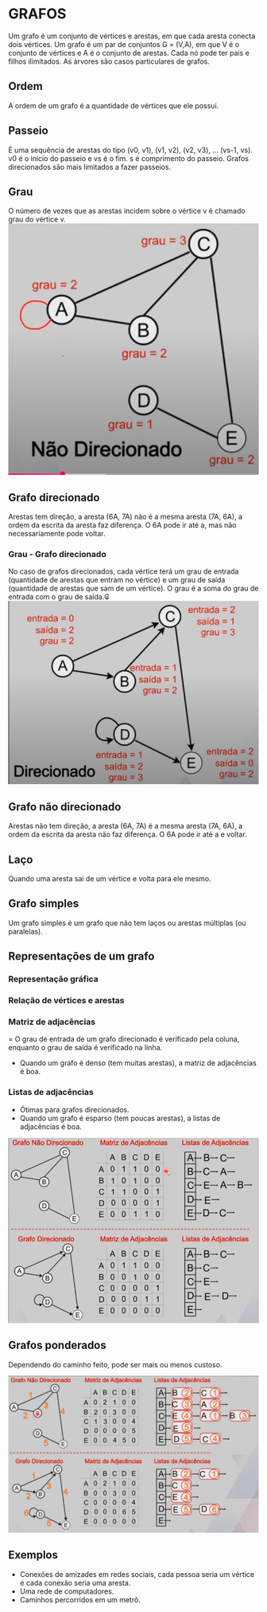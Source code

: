 # GRAFOS
Um grafo é um conjunto de vértices e arestas, em que cada aresta conecta dois vértices.
Um grafo é um par de conjuntos G = (V,A), em que V é o conjunto de vértices e A é o conjunto de arestas.
Cada nó pode ter pais e filhos ilimitados.
As árvores são casos particulares de grafos.

## Ordem 
A ordem de um grafo é a quantidade de vértices que ele possui.

## Passeio
É uma sequência de arestas do tipo (v0, v1), (v1, v2), (v2, v3), ... (vs-1, vs).
v0 é o início do passeio e vs é o fim.
s é comprimento do passeio.
Grafos direcionados são mais limitados a fazer passeios.

## Grau
O número de vezes que as arestas incidem sobre o vértice v é chamado grau do vértice v.
![alt text](image.png)

## Grafo direcionado
Arestas tem direção, a aresta (6A, 7A) não é a mesma aresta (7A, 6A), a ordem da escrita da aresta faz diferença.
O 6A pode ir até a, mas não necessariamente pode voltar.

### Grau - Grafo direcionado
No caso de grafos direcionados, cada vértice terá um grau de entrada (quantidade de arestas que entram no vértice) e um grau de saída (quantidade de arestas que sam de um vértice).
O grau é a soma do grau de entrada com o grau de saída.₢
![alt text](image-1.png)

## Grafo não direcionado
Arestas não tem direção, a aresta (6A, 7A) é a mesma aresta (7A, 6A), a ordem da escrita da aresta não faz diferença.
O 6A pode ir até a e voltar.

## Laço
Quando uma aresta sai de um vértice e volta para ele mesmo.

## Grafo simples
Um grafo simples é um grafo que não tem laços ou arestas múltiplas (ou paralelas).

## Representações de um grafo

### Representação gráfica

### Relação de vértices e arestas

### Matriz de adjacências
= O grau de entrada de um grafo direcionado é verificado pela coluna, enquanto o grau de saída é verificado na linha.
- Quando um grafo é denso (tem muitas arestas), a matriz de adjacências é boa.

### Listas de adjacências
- Ótimas para grafos direcionados.
- Quando um grafo é esparso (tem poucas arestas), a listas de adjacências é boa.

![alt text](image-3.png)

## Grafos ponderados
Dependendo do caminho feito, pode ser mais ou menos custoso.

![alt text](image-2.png)

## Exemplos
- Conexões de amizades em redes sociais, cada pessoa seria um vértice e cada conexão seria uma aresta.
- Uma rede de computadores.
- Caminhos percorridos em um metrô.